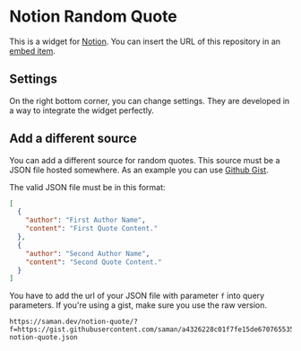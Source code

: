 # Notion Random Quote
This is a widget for [Notion](https://notion.so). You can insert the URL of this repository in an [embed item](https://www.notion.so/Embeds-6b7133323590447b9d8e963c136ebce5#5d54f8a0f7a44547b94d023bc09c2c55).

## Settings
On the right bottom corner, you can change settings. They are developed in a way to integrate the widget perfectly.

## Add a different source
You can add a different source for random quotes. This source must be a JSON file hosted somewhere.
As an example you can use [Github Gist](https://gist.github.com/).

The valid JSON file must be in this format:
```json
[
  {
    "author": "First Author Name",
    "content": "First Quote Content."
  },
  {
    "author": "Second Author Name",
    "content": "Second Quote Content."
  }
]
```

You have to add the url of your JSON file with parameter `f` into query parameters.
If you're using a gist, make sure you use the raw version.

```
https://saman.dev/notion-quote/?f=https://gist.githubusercontent.com/saman/a4326228c01f7fe15de6707655352300/raw/6ae8c92baae70fb842ddf91f3465ccab5f7b1622/my-notion-quote.json
```
